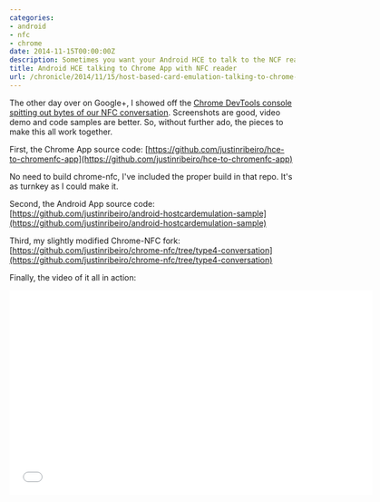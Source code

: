 ```yaml
---
categories:
- android
- nfc
- chrome
date: 2014-11-15T00:00:00Z
description: Sometimes you want your Android HCE to talk to the NCF reader in a Chrome App. Sample code included.
title: Android HCE talking to Chrome App with NFC reader
url: /chronicle/2014/11/15/host-based-card-emulation-talking-to-chrome-app/
---
```


The other day over on Google+, I showed off the [Chrome DevTools console spitting out bytes of our NFC conversation](https://plus.google.com/106603156529760508714/posts/SdT2eCSkhFr). Screenshots are good, video demo and code samples are better. So, without further ado, the pieces to make this all work together.

First, the Chrome App source code:
[https://github.com/justinribeiro/hce-to-chromenfc-app](https://github.com/justinribeiro/hce-to-chromenfc-app)

No need to build chrome-nfc, I've included the proper build in that repo. It's as turnkey as I could make it.

Second, the Android App source code:
[https://github.com/justinribeiro/android-hostcardemulation-sample](https://github.com/justinribeiro/android-hostcardemulation-sample)

Third, my slightly modified Chrome-NFC fork:
[https://github.com/justinribeiro/chrome-nfc/tree/type4-conversation](https://github.com/justinribeiro/chrome-nfc/tree/type4-conversation)

Finally, the video of it all in action:

<iframe width="640" height="360" src="//www.youtube.com/embed/IPoio0FtmGY?rel=0" frameborder="0" allowfullscreen></iframe>
